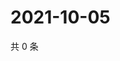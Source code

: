 # 2021-10-05

共 0 条

<!-- BEGIN WEIBO -->
<!-- 最后更新时间 Tue Oct 05 2021 02:01:03 GMT+0800 (China Standard Time) -->

<!-- END WEIBO -->
